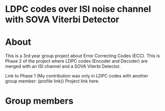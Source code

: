 # LDPC codes over ISI noise channel with SOVA Viterbi Detector

# About
This is a 3rd year group project about Error Correcting Codes (ECC).
This is Phase 2 of the project where LDPC codes (Encoder and Decoder) are merged with an ISI channel and a SOVA Viterbi Detector.

Link to Phase 1 (My contribution was only in LDPC codes with another group member: (profile link))
Project link here.

# Group members



